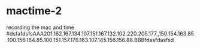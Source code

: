 # mactime-2
recording the mac and time
#dsfafdsfsAAA201.162.167.134.107.151.167.132.102.220.205.177.,150.154.163.85.100.156.164.85.100.151.157.176.163.107.145.156.156.88.BBBfdasfdasfsd
